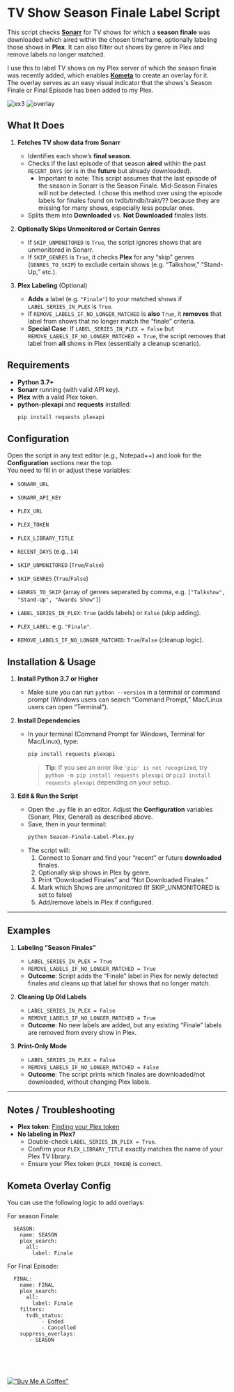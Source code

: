 # TV Show Season Finale Label Script

This script checks [**Sonarr**](https://sonarr.tv/) for TV shows for which a **season finale** was downloaded which aired within the chosen timeframe, 
optionally labeling those shows in **Plex**. It can also filter out shows by genre in Plex and remove labels no longer matched.

I use this to label TV shows on my Plex server of which the season finale was recently added, which enables [**Kometa**](https://kometa.wiki/) to create an overlay for it.<br/>
The overlay serves as an easy visual indicator that the shows's Season Finale or Final Episode has been added to my Plex.

  ![ex3](https://github.com/user-attachments/assets/bb2e638a-d815-42f2-9c3c-cd2f09b8df1f) ![overlay](https://github.com/user-attachments/assets/9a44dcc0-d3da-4bb1-8c65-bf8a35026067)

## What It Does

1. **Fetches TV show data from Sonarr**  
   - Identifies each show’s **final season**.  
   - Checks if the last episode of that season **aired** within the past `RECENT_DAYS` (or is in the **future** but already downloaded).
     - Important to note: This script assumes that the last episode of the season in Sonarr is the Season Finale. Mid-Season Finales will not be detected.
       I chose this method over using the episode labels for finales found on tvdb/tmdb/trakt/?? because they are missing for many shows, especially less popular ones.
   - Splits them into **Downloaded** vs. **Not Downloaded** finales lists.


2. **Optionally Skips Unmonitored or Certain Genres**  
   - If `SKIP_UNMONITORED` is `True`, the script ignores shows that are unmonitored in Sonarr.  
   - If `SKIP_GENRES` is `True`, it checks **Plex** for any “skip” genres (`GENRES_TO_SKIP`) to exclude certain shows (e.g. “Talkshow,” “Stand-Up,” etc.).

3. **Plex Labeling** (Optional) 
   - **Adds** a label (e.g. `"Finale"`) to your matched shows if `LABEL_SERIES_IN_PLEX` is `True`.  
   - If `REMOVE_LABELS_IF_NO_LONGER_MATCHED` is **also** `True`, it **removes** that label from shows that no longer match the “finale” criteria.  
   - **Special Case**: If `LABEL_SERIES_IN_PLEX = False` but `REMOVE_LABELS_IF_NO_LONGER_MATCHED = True`, the script removes that label from **all** shows in Plex (essentially a cleanup scenario).

## Requirements

- **Python 3.7+**  
- **Sonarr** running (with valid API key).  
- **Plex** with a valid Plex token.  
- **python-plexapi** and **requests** installed:
  ```bash
  pip install requests plexapi
  ```


## Configuration

Open the script in any text editor (e.g., Notepad++) and look for the **Configuration** sections near the top.<br/>
You need to fill in or adjust these variables:

  - `SONARR_URL`
  - `SONARR_API_KEY` 
  - `PLEX_URL`
  - `PLEX_TOKEN`
  - `PLEX_LIBRARY_TITLE`
 
  - `RECENT_DAYS` (e.g., `14`)
  - `SKIP_UNMONITORED` (`True`/`False`)
  - `SKIP_GENRES` (`True`/`False`)  
  - `GENRES_TO_SKIP` (array of genres seperated by comma, e.g. `["Talkshow", "Stand-Up", "Awards Show"]`)

  - `LABEL_SERIES_IN_PLEX`: `True` (adds labels) or `False` (skip adding).
  - `PLEX_LABEL`: e.g. `"Finale"`.
  - `REMOVE_LABELS_IF_NO_LONGER_MATCHED`: `True`/`False` (cleanup logic).

## Installation & Usage

1. **Install Python 3.7 or Higher**  
   - Make sure you can run `python --version` in a terminal or command prompt (Windows users can search “Command Prompt,” Mac/Linux users can open “Terminal”).

2. **Install Dependencies**  
   - In your terminal (Command Prompt for Windows, Terminal for Mac/Linux), type:
     ```bash
     pip install requests plexapi
     ```
     > **Tip**: If you see an error like `'pip' is not recognized`, try `python -m pip install requests plexapi` or `pip3 install requests plexapi` depending on your setup.

3. **Edit & Run the Script**  
   - Open the `.py` file in an editor. Adjust the **Configuration** variables (Sonarr, Plex, General) as described above.  
   - Save, then in your terminal:
     ```bash
     python Season-Finale-Label-Plex.py
     ```
   - The script will:
     1. Connect to Sonarr and find your “recent” or future **downloaded** finales.  
     2. Optionally skip shows in Plex by genre.  
     3. Print “Downloaded Finales” and “Not Downloaded Finales.”
     4. Mark which Shows are unmonitored (If SKIP_UNMONITORED is set to false)
     5. Add/remove labels in Plex if configured.  

---

## Examples

1. **Labeling “Season Finales”**  
   - `LABEL_SERIES_IN_PLEX = True`  
   - `REMOVE_LABELS_IF_NO_LONGER_MATCHED = True`  
   - **Outcome**: Script adds the “Finale” label in Plex for newly detected finales and cleans up that label for shows that no longer match.

2. **Cleaning Up Old Labels**  
   - `LABEL_SERIES_IN_PLEX = False`  
   - `REMOVE_LABELS_IF_NO_LONGER_MATCHED = True`  
   - **Outcome**: No new labels are added, but any existing “Finale” labels are removed from every show in Plex.

3. **Print-Only Mode**  
   - `LABEL_SERIES_IN_PLEX = False`  
   - `REMOVE_LABELS_IF_NO_LONGER_MATCHED = False`  
   - **Outcome**: The script prints which finales are downloaded/not downloaded, without changing Plex labels.

---

## Notes / Troubleshooting

- **Plex token**: [Finding your Plex token](https://support.plex.tv/articles/204059436-finding-an-authentication-token-x-plex-token/)  
- **No labeling in Plex?**  
  - Double-check `LABEL_SERIES_IN_PLEX = True`.  
  - Confirm your `PLEX_LIBRARY_TITLE` exactly matches the name of your Plex TV library.  
  - Ensure your Plex token (`PLEX_TOKEN`) is correct.

## Kometa Overlay Config

You can use the following logic to add overlays:

For season Finale:
```
  SEASON:
    name: SEASON
    plex_search:
      all:
        label: Finale
```

For Final Episode:
```
  FINAL:
    name: FINAL
    plex_search:
      all:
        label: Finale
    filters:
      tvdb_status:
           - Ended
           - Cancelled
    suppress_overlays:
       - SEASON
```
<br/>
<br/>
<br/>


[!["Buy Me A Coffee"](https://github.com/user-attachments/assets/5c30b977-2d31-4266-830e-b8c993996ce7)](https://www.buymeacoffee.com/neekokeen)
